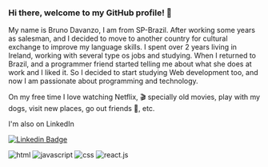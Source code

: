 ### Hi there, welcome to my GitHub profile! 👋

My name is Bruno Davanzo, I am from SP-Brazil. After working some years as salesman, and I decided to move to another country for cultural exchange to improve my language skills.
I spent over 2 years living in Ireland, working with several type os jobs and studying. When I returned to Brazil, and a programmer friend started telling me about what she does at work and I liked it. So I decided to start studying Web development too, and now I am passionate about programming and technology.

On my free time I love watching Netflix, 🎬 specially old movies, play with my dogs, visit new places, go out friends 🍻, etc.

I'm also on LinkedIn

[![Linkedin Badge](https://img.shields.io/badge/linkedin-%230077B5.svg?&style=for-the-badge&logo=linkedin&logoColor=white&link=https://www.linkedin.com/in/bruno-davanzo-b4ba89183/)](https://www.linkedin.com/in/bruno-davanzo-b4ba89183/)

![html](https://img.shields.io/badge/-HTML-red)
![javascript](https://img.shields.io/badge/-JavaScript-yellow)
![css](https://img.shields.io/badge/-CSS-blue)
![react.js](https://img.shields.io/badge/-React.js-success)
